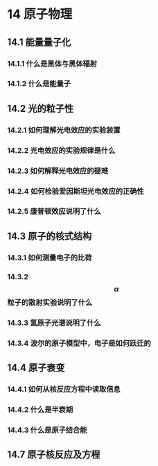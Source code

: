 # 14 原子物理

## 14.1 能量量子化

### 14.1.1 什么是黑体与黑体辐射

### 14.1.2 什么是能量子

## 14.2 光的粒子性

### 14.2.1 如何理解光电效应的实验装置

### 14.2.2 光电效应的实验规律是什么

### 14.2.3 如何解释光电效应的疑难

### 14.2.4 如何检验爱因斯坦光电效应的正确性

### 14.2.5 康普顿效应说明了什么

## 14.3 原子的核式结构

### 14.3.1 如何测量电子的比荷

### 14.3.2 $$\alpha$$粒子的散射实验说明了什么

### 14.3.3 氢原子光谱说明了什么

### 14.3.4 波尔的原子模型中，电子是如何跃迁的

## 14.4 原子衰变

### 14.4.1 如何从核反应方程中读取信息

### 14.4.2 什么是半衰期

### 14.4.3 什么是原子结合能

## 14.7 原子核反应及方程





